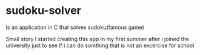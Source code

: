 # sudoku-solver
Is an application in C that solves sudoku(famous game)

Small story
  I started creating this app in my first summer after i joined the university
  just to see if i can do somthing that is not an excercise for school

